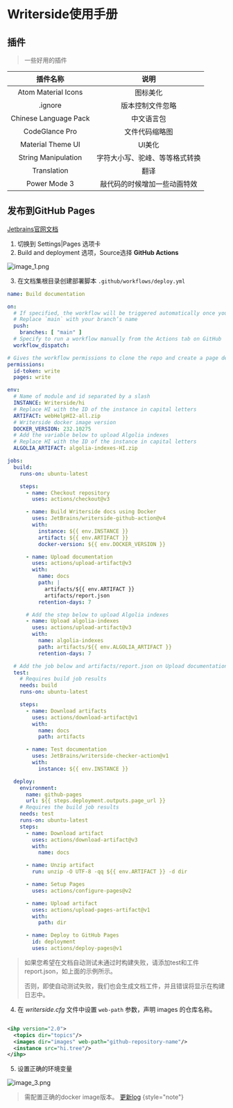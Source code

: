 # Writerside使用手册

## 插件

> 一些好用的插件

|         插件名称          |       说明        |
|:---------------------:|:---------------:|
|  Atom Material Icons  |      图标美化       |
|        .ignore        |    版本控制文件忽略     |
| Chinese Language Pack |      中文语言包      |
|    CodeGlance Pro     |     文件代码缩略图     |
|   Material Theme UI   |      UI美化       |
|  String Manipulation  | 字符大小写、驼峰、等等格式转换 |
|      Translation      |       翻译        |
|     Power Mode 3      | 敲代码的时候增加一些动画特效  |

## 发布到GitHub Pages

[Jetbrains官网文档](https://www.jetbrains.com/help/writerside//deploy-docs-to-github-pages.html)

1. 切换到 Settings|Pages 选项卡
2. Build and deployment 选项，Source选择 **GitHub Actions**

![image_1.png](image_1.png)

3. 在文档集根目录创建部署脚本 `.github/workflows/deploy.yml`

```yaml
name: Build documentation

on:
  # If specified, the workflow will be triggered automatically once you push to the `main` branch.
  # Replace `main` with your branch’s name
  push:
    branches: [ "main" ]
  # Specify to run a workflow manually from the Actions tab on GitHub
  workflow_dispatch:

# Gives the workflow permissions to clone the repo and create a page deployment
permissions:
  id-token: write
  pages: write

env:
  # Name of module and id separated by a slash
  INSTANCE: Writerside/hi
  # Replace HI with the ID of the instance in capital letters
  ARTIFACT: webHelpHI2-all.zip
  # Writerside docker image version
  DOCKER_VERSION: 232.10275
  # Add the variable below to upload Algolia indexes
  # Replace HI with the ID of the instance in capital letters
  ALGOLIA_ARTIFACT: algolia-indexes-HI.zip

jobs:
  build:
    runs-on: ubuntu-latest

    steps:
      - name: Checkout repository
        uses: actions/checkout@v3

      - name: Build Writerside docs using Docker
        uses: JetBrains/writerside-github-action@v4
        with:
          instance: ${{ env.INSTANCE }}
          artifact: ${{ env.ARTIFACT }}
          docker-version: ${{ env.DOCKER_VERSION }}

      - name: Upload documentation
        uses: actions/upload-artifact@v3
        with:
          name: docs
          path: |
            artifacts/${{ env.ARTIFACT }}
            artifacts/report.json
          retention-days: 7

      # Add the step below to upload Algolia indexes
      - name: Upload algolia-indexes
        uses: actions/upload-artifact@v3
        with:
          name: algolia-indexes
          path: artifacts/${{ env.ALGOLIA_ARTIFACT }}
          retention-days: 7

  # Add the job below and artifacts/report.json on Upload documentation step above if you want to fail the build when documentation contains errors
  test:
    # Requires build job results
    needs: build
    runs-on: ubuntu-latest

    steps:
      - name: Download artifacts
        uses: actions/download-artifact@v1
        with:
          name: docs
          path: artifacts

      - name: Test documentation
        uses: JetBrains/writerside-checker-action@v1
        with:
          instance: ${{ env.INSTANCE }}

  deploy:
    environment:
      name: github-pages
      url: ${{ steps.deployment.outputs.page_url }}
    # Requires the build job results
    needs: test
    runs-on: ubuntu-latest
    steps:
      - name: Download artifact
        uses: actions/download-artifact@v3
        with:
          name: docs

      - name: Unzip artifact
        run: unzip -O UTF-8 -qq ${{ env.ARTIFACT }} -d dir

      - name: Setup Pages
        uses: actions/configure-pages@v2

      - name: Upload artifact
        uses: actions/upload-pages-artifact@v1
        with:
          path: dir

      - name: Deploy to GitHub Pages
        id: deployment
        uses: actions/deploy-pages@v1
```

> 如果您希望在文档自动测试未通过时构建失败，请添加test和工件 report.json，如上面的示例所示。
>
> 否则，即使自动测试失败，我们也会生成文档工件，并且错误将显示在构建日志中。

4. 在 _writerside.cfg_ 文件中设置 `web-path` 参数，声明 images 的仓库名称。

```xml

<ihp version="2.0">
  <topics dir="topics"/>
  <images dir="images" web-path="github-repository-name"/>
  <instance src="hi.tree"/>
</ihp>
```

5. 设置正确的环境变量

![image_3.png](image_3.png)

> 需配置正确的docker image版本。  [更新log](https://plugins.jetbrains.com/plugin/20158-writerside/docs/2023.11.232.10275.html)
> {style="note"}

